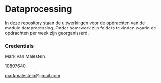 # Dataprocessing

In deze repository staan de uitwerkingen voor de opdrachten van de module
dataprocessing. Onder homework zijn folders te vinden waarin de opdrachten
per week zijn georganiseerd.

### Credentials
Mark van Malestein

10807640

markmalestein@gmail.com
